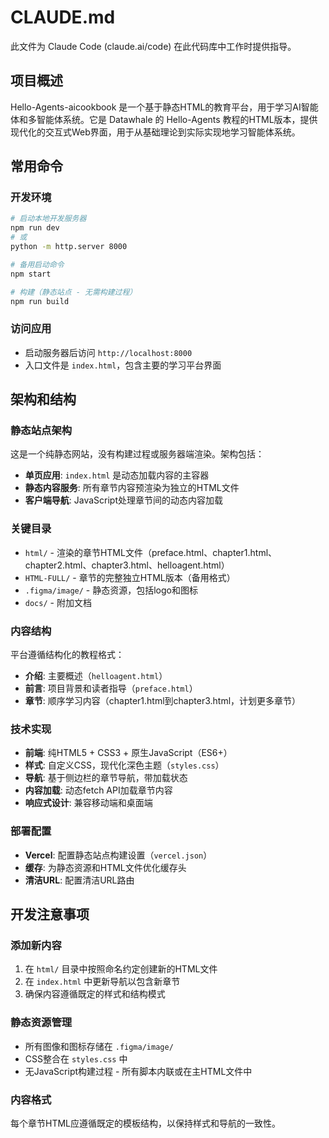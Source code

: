 # CLAUDE.md

此文件为 Claude Code (claude.ai/code) 在此代码库中工作时提供指导。

## 项目概述

Hello-Agents-aicookbook 是一个基于静态HTML的教育平台，用于学习AI智能体和多智能体系统。它是 Datawhale 的 Hello-Agents 教程的HTML版本，提供现代化的交互式Web界面，用于从基础理论到实际实现地学习智能体系统。

## 常用命令

### 开发环境
```bash
# 启动本地开发服务器
npm run dev
# 或
python -m http.server 8000

# 备用启动命令
npm start

# 构建（静态站点 - 无需构建过程）
npm run build
```

### 访问应用
- 启动服务器后访问 `http://localhost:8000`
- 入口文件是 `index.html`，包含主要的学习平台界面

## 架构和结构

### 静态站点架构
这是一个纯静态网站，没有构建过程或服务器端渲染。架构包括：

- **单页应用**: `index.html` 是动态加载内容的主容器
- **静态内容服务**: 所有章节内容预渲染为独立的HTML文件
- **客户端导航**: JavaScript处理章节间的动态内容加载

### 关键目录
- `html/` - 渲染的章节HTML文件（preface.html、chapter1.html、chapter2.html、chapter3.html、helloagent.html）
- `HTML-FULL/` - 章节的完整独立HTML版本（备用格式）
- `.figma/image/` - 静态资源，包括logo和图标
- `docs/` - 附加文档

### 内容结构
平台遵循结构化的教程格式：
- **介绍**: 主要概述（`helloagent.html`）
- **前言**: 项目背景和读者指导（`preface.html`）
- **章节**: 顺序学习内容（chapter1.html到chapter3.html，计划更多章节）

### 技术实现
- **前端**: 纯HTML5 + CSS3 + 原生JavaScript（ES6+）
- **样式**: 自定义CSS，现代化深色主题（`styles.css`）
- **导航**: 基于侧边栏的章节导航，带加载状态
- **内容加载**: 动态fetch API加载章节内容
- **响应式设计**: 兼容移动端和桌面端

### 部署配置
- **Vercel**: 配置静态站点构建设置（`vercel.json`）
- **缓存**: 为静态资源和HTML文件优化缓存头
- **清洁URL**: 配置清洁URL路由

## 开发注意事项

### 添加新内容
1. 在 `html/` 目录中按照命名约定创建新的HTML文件
2. 在 `index.html` 中更新导航以包含新章节
3. 确保内容遵循既定的样式和结构模式

### 静态资源管理
- 所有图像和图标存储在 `.figma/image/`
- CSS整合在 `styles.css` 中
- 无JavaScript构建过程 - 所有脚本内联或在主HTML文件中

### 内容格式
每个章节HTML应遵循既定的模板结构，以保持样式和导航的一致性。